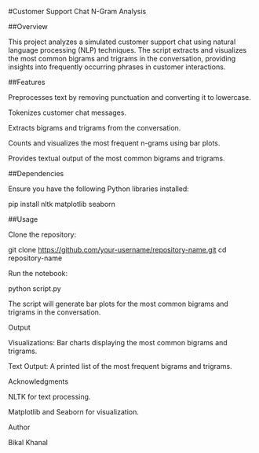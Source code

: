 #Customer Support Chat N-Gram Analysis

##Overview

This project analyzes a simulated customer support chat using natural language processing (NLP) techniques. The script extracts and visualizes the most common bigrams and trigrams in the conversation, providing insights into frequently occurring phrases in customer interactions.

##Features

Preprocesses text by removing punctuation and converting it to lowercase.

Tokenizes customer chat messages.

Extracts bigrams and trigrams from the conversation.

Counts and visualizes the most frequent n-grams using bar plots.

Provides textual output of the most common bigrams and trigrams.

##Dependencies

Ensure you have the following Python libraries installed:

pip install nltk matplotlib seaborn

##Usage

Clone the repository:

git clone https://github.com/your-username/repository-name.git
cd repository-name

Run the notebook:

python script.py

The script will generate bar plots for the most common bigrams and trigrams in the conversation.

Output

Visualizations: Bar charts displaying the most common bigrams and trigrams.

Text Output: A printed list of the most frequent bigrams and trigrams.




Acknowledgments

NLTK for text processing.

Matplotlib and Seaborn for visualization.

Author

Bikal Khanal
